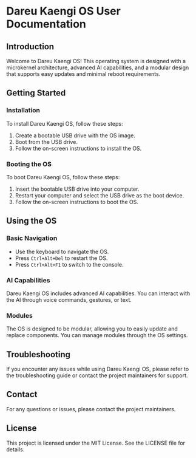 # Dareu Kaengi OS User Documentation

## Introduction
Welcome to Dareu Kaengi OS! This operating system is designed with a microkernel architecture, advanced AI capabilities, and a modular design that supports easy updates and minimal reboot requirements.

## Getting Started
### Installation
To install Dareu Kaengi OS, follow these steps:
1. Create a bootable USB drive with the OS image.
2. Boot from the USB drive.
3. Follow the on-screen instructions to install the OS.

### Booting the OS
To boot Dareu Kaengi OS, follow these steps:
1. Insert the bootable USB drive into your computer.
2. Restart your computer and select the USB drive as the boot device.
3. Follow the on-screen instructions to boot the OS.

## Using the OS
### Basic Navigation
- Use the keyboard to navigate the OS.
- Press `Ctrl+Alt+Del` to restart the OS.
- Press `Ctrl+Alt+F1` to switch to the console.

### AI Capabilities
Dareu Kaengi OS includes advanced AI capabilities. You can interact with the AI through voice commands, gestures, or text.

### Modules
The OS is designed to be modular, allowing you to easily update and replace components. You can manage modules through the OS settings.

## Troubleshooting
If you encounter any issues while using Dareu Kaengi OS, please refer to the troubleshooting guide or contact the project maintainers for support.

## Contact
For any questions or issues, please contact the project maintainers.

## License
This project is licensed under the MIT License. See the LICENSE file for details.
